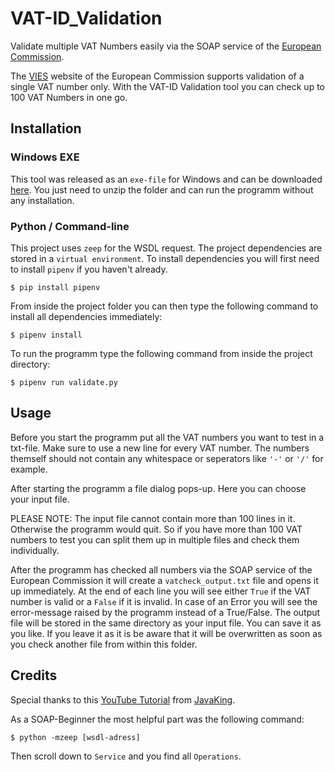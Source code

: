 # VAT-ID_Validation
Validate multiple VAT Numbers easily via the SOAP service of the [European Commission](https://ec.europa.eu/taxation_customs/vies/faq.html#item_18).

The [VIES](https://ec.europa.eu/taxation_customs/vies/vatRequest.html) website of the European Commission supports validation of a single VAT number only. With the VAT-ID Validation tool you can check up to 100 VAT Numbers in one go.

## Installation

### Windows EXE

This tool was released as an `exe-file` for Windows and can be downloaded [here](). You just need to unzip the folder and can run the programm without any installation.

### Python / Command-line

This project uses `zeep` for the WSDL request. The project dependencies are stored in a `virtual environment`. To install dependencies you will first need to install `pipenv` if you haven't already.
```
$ pip install pipenv
```

From inside the project folder you can then type the following command to install all dependencies immediately:
```
$ pipenv install
```
To run the programm type the following command from inside the project directory:
```
$ pipenv run validate.py
```

## Usage
Before you start the programm put all the VAT numbers you want to test in a txt-file. Make sure to use a new line for every VAT number. The numbers themself should not contain any whitespace or seperators like `'-'` or `'/'` for example.

After starting the programm a file dialog pops-up. Here you can choose your input file.

PLEASE NOTE: The input file cannot contain more than 100 lines in it. Otherwise the programm would quit. So if you have more than 100 VAT numbers to test you can split them up in multiple files and check them individually.

After the programm has checked all numbers via the SOAP service of the European Commission it will create a `vatcheck_output.txt` file and opens it up immediately. At the end of each line you will see either `True` if the VAT number is valid or a `False` if it is invalid. In case of an Error you will see the error-message raised by the programm instead of a True/False. The output file will be stored in the same directory as your input file. You can save it as you like. If you leave it as it is be aware that it will be overwritten as soon as you check another file from within this folder. 

## Credits

Special thanks to this [YouTube Tutorial](https://www.youtube.com/watch?v=JBYEQjg_znI) from [JavaKing](https://www.youtube.com/channel/UCBbWDoFpLC77cjMyVhmwALw).

As a SOAP-Beginner the most helpful part was the following command:
```
$ python -mzeep [wsdl-adress]
```
Then scroll down to `Service` and you find all `Operations`.
